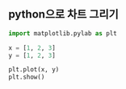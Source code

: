## python으로 차트 그리기

```python
import matplotlib.pylab as plt

x = [1, 2, 3]
y = [1, 2, 3]

plt.plot(x, y)
plt.show()
```

